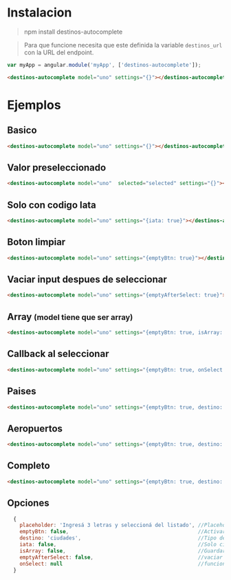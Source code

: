 # Instalacion

> npm install destinos-autocomplete

> Para que funcione necesita que este definida la variable `destinos_url` con la URL del endpoint.

```javascript
var myApp = angular.module('myApp', ['destinos-autocomplete']);
```

```html
<destinos-autocomplete model="uno" settings="{}"></destinos-autocomplete>
```


# Ejemplos

## Basico

```html
<destinos-autocomplete model="uno" settings="{}"></destinos-autocomplete>
```

## Valor preseleccionado

```html
<destinos-autocomplete model="uno"  selected="selected" settings="{}"></destinos-autocomplete>
```

## Solo con codigo Iata

```html
<destinos-autocomplete model="uno" settings="{iata: true}"></destinos-autocomplete>
```
## Boton limpiar

```html
<destinos-autocomplete model="uno" settings="{emptyBtn: true}"></destinos-autocomplete>
```
## Vaciar input despues de seleccionar

```html
<destinos-autocomplete model="uno" settings="{emptyAfterSelect: true}"></destinos-autocomplete>
```
## Array <small>(model tiene que ser array)</small>

```html
<destinos-autocomplete model="uno" settings="{emptyBtn: true, isArray: true}"></destinos-autocomplete>
```
## Callback al seleccionar

```html
<destinos-autocomplete model="uno" settings="{emptyBtn: true, onSelect: 'custom'}"></destinos-autocomplete>
```

## Paises

```html
<destinos-autocomplete model="uno" settings="{emptyBtn: true, destino: 'paises'}"></destinos-autocomplete>
```

## Aeropuertos

```html
<destinos-autocomplete model="uno" settings="{emptyBtn: true, destino: 'aeropuertos'}"></destinos-autocomplete>
```

## Completo

```html
<destinos-autocomplete model="uno" settings="{emptyBtn: true, destino: 'completos'}"></destinos-autocomplete>
```

## Opciones
```javascript
  {
    placeholder: 'Ingresá 3 letras y seleccioná del listado', //Placeholder del input
    emptyBtn: false,                                          //Activar o no el boton para vaciar la seleccion
    destino: 'ciudades',                                      //Tipo de busqueda: ciudades | paises | completos | aeropuertos,
    iata: false,                                              //Solo ciudades con codigo iata
    isArray: false,                                           //Guardar seleccion en array
    emptyAfterSelect: false,                                  //vaciar el input despues de seleccionar
    onSelect: null                                            //funcion callback que llama al seleccionar Ej: 'pepe' llama a $scope.pepe
  }
```
